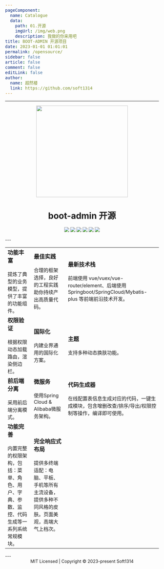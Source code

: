 ```yaml
---
pageComponent:
  name: Catalogue
  data:
    path: 01.开源
    imgUrl: /img/web.png
    description: 我做的你来用吧
title: BOOT-ADMIN 开源项目
date: 2023-01-01 01:01:01
permalink: /opensource/
sidebar: false
article: false
comment: false
editLink: false
author:
  name: 超然楼
  link: https://github.com/soft1314
---
```

<style>
	table {
		border-collapse: collapse;
	}
	td, th, tr {
		border: 0;
	}
	div {
		/* padding-top: 20px; 不能加 */
		font-size: medium;
		font-weight: normal;
	}
</style>
---
<p align = "center">    
<img  src="https://cdn.staticaly.com/gh/soft1314/picx-images-hosting@master/20230705/banner.6tdbjw8qc200.webp" width="300" />
</p>

# <center>boot-admin 开源</center>
<p align="center">
	<img src="https://img.shields.io/github/stars/soft1314/boot-admin.svg">
	<img src="https://img.shields.io/github/forks/soft1314/boot-admin.svg">
	<img src="https://img.shields.io/github/v/release/soft1314/boot-admin.svg">
	<img src="https://img.shields.io/github/license/soft1314/boot-admin.svg">
	<img src="https://gitee.com/soft1314/boot-admin-vue/badge/star.svg?theme=dark">
	<img src="https://gitee.com/soft1314/boot-admin-vue/badge/fork.svg?theme=dark">
	<!-- <img src="https://gitee.com/soft1314/boot-admin-vue/widgets/widget_card.svg?colors=4183c4,ffffff,ffffff,e3e9ed,666666,9b9b9b"> -->
</p>
---
<link rel="stylesheet" type="text/css" href="custom-table.css">
   <table style="margin-left: auto; margin-right: auto;">
        <tr>
            <td>
                <div><font size="4"><b>功能丰富</b></font></div>
				<div style="padding-top:20px;">提炼了典型的业务模型，提供了丰富的功能组件。</div>
            </td>
            <td>
                <div><font size="4"><b>最佳实践</b></font></div>
				<div style="padding-top:20px;">合理的框架选择，良好的工程实践助你持续产出高质量代码。</div>
            </td>
			<td>
                <div><font size="4"><b>最新技术栈</b></font></div>
				<div style="padding-top:20px;">前端使用 vue/vuex/vue-router/element、后端使用Springboot/SpringCloud/Mybatis-plus 等前端前沿技术开发。</div>
			</td>
        </tr>
        <tr>
            <td>
                <div><font size="4"><b>权限验证</b></font></div>
				<div style="padding-top:20px;">根据权限动态加载路由，渲染侧边栏。</div>
            </td>
            <td>
                <div><font size="4"><b>国际化</b></font></div>
				<div style="padding-top:20px;">内建业界通用的国际化方案。</div>
            </td>
			<td>
                <div><font size="4"><b>主题</b></font></div>
				<div style="padding-top:20px;">支持多种动态换肤功能。</div>
			</td>
        </tr>
		<tr>
		    <td>
		        <div><font size="4"><b>前后端分离</b></font></div>
				<div style="padding-top:20px;">采用前后端分离模式。</div>
		    </td>
		    <td>
		        <div><font size="4"><b>微服务</b></font></div>
				<div style="padding-top:20px;">使用Spring Cloud & Alibaba微服务架构。</div>
		    </td>
			<td>
		        <div><font size="4"><b>代码生成器</b></font></div>
				<div style="padding-top:20px;">在线配置表信息生成对应的代码，一键生成模块，包含增删改查/排序/导出/权限控制等操作，编译即可使用。</div>
			</td>
		</tr>
		<tr>
		    <td>
		        <div><font size="4"><b>功能完善</b></font></div>
				<div style="padding-top:20px;">内置完整的权限架构，包括：菜单、角色、用户、字典、参数、监控、代码生成等一系列系统常规模块。</div>
		    </td>
		    <td>
		        <div><font size="4"><b>完全响应式布局</b></font></div>
				<div style="padding-top:20px;">提供多终端适配：电脑、平板、手机等所有主流设备，提供多种不同风格的皮肤。页面美观，高端大气上档次。</div>
		    </td>
			<td>
		        <div><font size="4"><b></b></font></div>
				<div style="padding-top:20px;"></div>
			</td>
		</tr>
    </table>
---
<br/>
<center>MIT Licensed | Copyright © 2023-present Soft1314</center>
